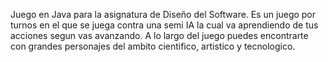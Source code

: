 Juego en Java para la asignatura de Diseño del Software. 
Es un juego por turnos en el que se juega contra una semi IA la cual va aprendiendo de tus acciones segun vas avanzando. 
A lo largo del juego puedes encontrarte con grandes personajes del ambito cientifico, artistico y tecnologico.
